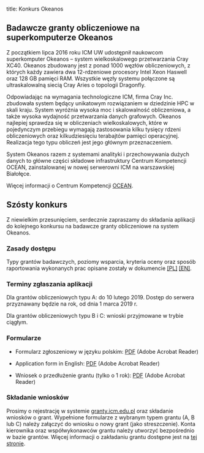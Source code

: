 title: Konkurs Okeanos

## Badawcze granty obliczeniowe na superkomputerze Okeanos

Z początkiem lipca 2016 roku ICM UW udostępnił naukowcom superkomputer Okeanos – system wielkoskalowego przetwarzania Cray XC40. Okeanos zbudowany jest z ponad 1000 węzłów obliczeniowych, z których każdy zawiera dwa 12-rdzeniowe procesory Intel Xeon Haswell oraz 128 GB pamięci RAM. Wszystkie węzły systemu połączone są ultraskalowalną siecią Cray Aries o topologii Dragonfly.

Odpowiadając na wymagania technologiczne ICM, firma Cray Inc. zbudowała system będący unikatowym rozwiązaniem w dziedzinie HPC w skali kraju. System wyróżnia wysoka moc i skalowalność obliczeniowa, a także wysoka wydajność przetwarzania danych grafowych. Okeanos najlepiej sprawdza się w obliczeniach wielkoskalowych, które w pojedynczym przebiegu wymagają zastosowania kilku tysięcy rdzeni obliczeniowych oraz kilkudziesięciu terabajtów pamięci operacyjnej. Realizacja tego typu obliczeń jest jego głównym przeznaczeniem.

System Okeanos razem z systemami analityki i przechowywania dużych danych to główne części składowe infrastruktury Centrum Kompetencji OCEAN, zainstalowanej w nowej serwerowni ICM na warszawskiej Białołęce.

Więcej informacji o Centrum Kompetencji [OCEAN](http://ocean.icm.edu.pl/).

## Szósty konkurs

Z niewielkim przesunięciem, serdecznie zapraszamy do składania aplikacji do kolejnego konkursu na badawcze granty obliczeniowe na system Okeanos.

### Zasady dostępu

Typy grantów badawczych, poziomy wsparcia, kryteria oceny oraz sposób raportowania wykonanych prac opisane zostały w dokumencie [[PL]](./Granty_Okeanos_PL.pdf) [[EN]](./Granty_Okeanos_EN.pdf).

### Terminy zgłaszania aplikacji

Dla grantów obliczeniowych typu A: do 10 lutego 2019. Dostęp do serwera przyznawany będzie na rok, od dnia 1 marca 2019 r.

Dla grantów obliczeniowych typu B i C: wnioski przyjmowane w trybie ciągłym.

### Formularze

- Formularz zgłoszeniowy w języku polskim: [PDF](./Formularz_Grant_Konkurs_5.pdf) (Adobe Acrobat Reader)

- Application form in English: [PDF](./Formularz_Grant_En_Konkurs_5.pdf) (Adobe Acrobat Reader)

- Wniosek o przedłużenie grantu (tylko o 1 rok): [PDF](./Formularz_wniosek_o_przedluzenie_grantu.pdf) (Adobe Acrobat Reader)

### Składanie wniosków

Prosimy o rejestrację w systemie [granty.icm.edu.pl](https://granty.icm.edu.pl) oraz składanie wniosków o grant. Wypełnione formularze z wybranym typem grantu (A, B lub C) należy załączyć do wniosku o nowy grant (jako streszczenie). Konta kierownika oraz współwykonawców grantu należy utworzyć bezpośrednio w bazie grantów. Więcej informacji o zakładaniu grantu dostępne jest na [tej stronie](./jak_wystapic_o_grant_obliczeniowy.md).